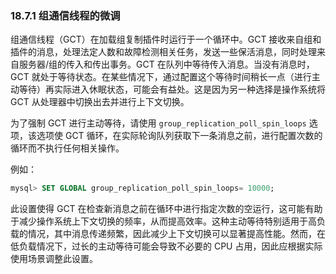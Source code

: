 ### 18.7.1 组通信线程的微调

组通信线程（GCT）在加载组复制插件时运行于一个循环中。GCT 接收来自组和插件的消息，处理法定人数和故障检测相关任务，发送一些保活消息，同时处理来自服务器/组的传入和传出事务。GCT 在队列中等待传入消息。当没有消息时，GCT 就处于等待状态。在某些情况下，通过配置这个等待时间稍长一点（进行主动等待）再实际进入休眠状态，可能会有益处。这是因为另一种选择是操作系统将 GCT 从处理器中切换出去并进行上下文切换。

为了强制 GCT 进行主动等待，请使用 `group_replication_poll_spin_loops` 选项，该选项使 GCT 循环，在实际轮询队列获取下一条消息之前，进行配置次数的循环而不执行任何相关操作。

例如：

```sql
mysql> SET GLOBAL group_replication_poll_spin_loops= 10000;

```

此设置使得 GCT 在检查新消息之前在循环中进行指定次数的空运行，这可能有助于减少操作系统上下文切换的频率，从而提高效率。这种主动等待特别适用于高负载的情况，其中消息传递频繁，因此减少上下文切换可以显著提高性能。然而，在低负载情况下，过长的主动等待可能会导致不必要的 CPU 占用，因此应根据实际使用场景调整此设置。